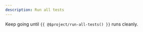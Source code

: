 ```yaml
---
description: Run all tests
---
```


Keep going until `{{ @$project/run-all-tests() }}` runs cleanly.
